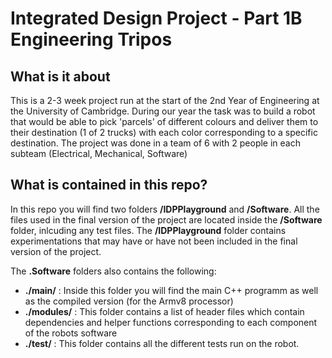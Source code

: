 # Integrated Design Project - Part 1B Engineering Tripos

## What is it about
This is a 2-3 week project run at the start of the 2nd Year of Engineering at the University of Cambridge. During our year the task was to build a robot that would be able to pick 'parcels' of different colours and deliver them to their destination (1 of 2 trucks) with each color corresponding to a specific destination. The project was done in a team of 6 with 2 people in each subteam (Electrical, Mechanical, Software) 

## What is contained in this repo?
In this repo you will find two folders **/IDPPlayground** and **/Software**. All the files used in the final version of the project are located inside the **/Software** folder, inlcuding any test files. The **/IDPPlayground** folder contains experimentations that may have or have not been included in the final version of the project. 

The **.Software** folders also contains the following:

* **./main/** : Inside this folder you will find the main C++ programm as well as the compiled version (for the Armv8 processor)
* **./modules/** : This folder contains a list of header files which contain dependencies and helper functions corresponding to each component of the robots software
* **./test/** : This folder contains all the different tests run on the robot. 


